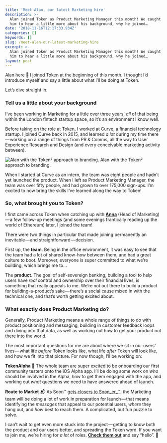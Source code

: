 ```yaml
---
title: 'Meet Alan, our latest Marketing hire'
description: >-
  Alan joined Token as Product Marketing Manager this month! We caught up with
  him to hear a little more about his background, why he joined…
date: '2018-11-16T12:17:33.934Z'
categories: []
keywords: []
slug: /meet-alan-our-latest-marketing-hire
excerpt: >-
  Alan joined Token as Product Marketing Manager this month! We caught up with
  him to hear a little more about his background, why he joined…
layout: post
---
```


Alan here 👋 I joined Token at the beginning of this month. I thought I’d introduce myself and say a little about what I’ll be doing at Token.

Let’s dive straight in.

### Tell us a little about your background

I’ve been working in Marketing for a little over three years, _all_ of that being within the London fintech startup space, so it’s an environment I know well.

Before taking on the role at Token, I worked at Curve, a financial technology startup. I joined Curve back in 2015, and learned _a lot_ during my time there — working on a range of things from PR & Comms, all the way to User Experience Research and Design (and every conceivable marketing activity between).

![Alan with the Token² approach to branding.](/images/1__5IYkaG9fi1mtz8t3KLimUQ.png)
Alan with the Token² approach to branding.

When I started at Curve as an intern, the team was eight people and hadn’t yet launched the product. When I left as Product Marketing Manager, the team was over fifty people, and had grown to over 175,000 sign-ups. I’m excited to now bring the skills I’ve learned along the way to Token!

### So, what brought you to Token?

I first came across Token when catching up with [**Anna**](https://medium.com/tokencard/anna-my-first-month-at-token-249a6a77913f) (Head of Marketing) — a few follow-up meetings (and some evenings frantically reading up the world of Ethereum) later, I joined the team!

There were two things in particular that made joining permanently an inevitable — and straightforward — decision.

First up, the **team**. Being in the office environment, it was easy to see that the team had a lot of shared know-how between them, and had a great culture to boot. Moreover, everyone is super committed to what we’re building, which brings me to…

The **product**. The goal of self-sovereign banking, building a tool to help users have _real_ control and ownership over their financial lives, is something that really appeals to me. We’re not out there to build a product for building-a-product’s sake — there’s a social cause mixed in with the technical one, and that’s worth getting excited about.

### What exactly does Product Marketing do?

Generally, Product Marketing means a whole range of things to do with product positioning and messaging, building in customer feedback loops and diving into that data, as well as working out how to get your product out there into the world.

The most important questions for me are about where we sit in our users’ lives — what life _before_ Token looks like, what life _after_ Token will look like, and how we fit into that picture. For now though, I’ll be working on:

**TokenAlpha** 🚀 The whole team are super excited to be onboarding our first community testers onto the iOS Alpha app. I’ll be doing some work on _who_ should be involved in the Alpha, _how_ to get them engaged with the app, and working out _what_ questions we need to have answered ahead of launch.

**Route to Market** 📬 As Soon™ ️[gets closers to Soon_er_™️](https://medium.com/tokencard/soon-step-1-completed-cc2c22bc699b), the Marketing team will be doing a lot of work in preparation for launch — that means identifying the _messages_ that appeal to our potential users, _where_ they hang out, and _how_ best to reach them. A complicated, but fun puzzle to solve.

I can’t wait to get even more stuck into the project — getting to know both the product and our users better, and spreading the Token word. If you want to join me, we’re hiring for _a lot_ of roles. [**Check them out**](https://tokencard.workable.com) and say “hello”. 👋